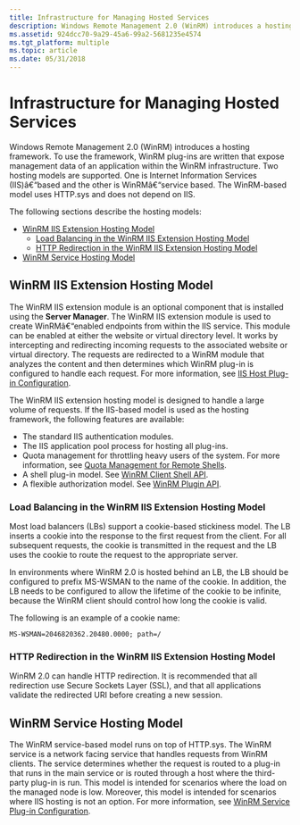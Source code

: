 ```yaml
---
title: Infrastructure for Managing Hosted Services
description: Windows Remote Management 2.0 (WinRM) introduces a hosting framework. To use the framework, WinRM plug-ins are written that expose management data of an application within the WinRM infrastructure.
ms.assetid: 924dcc70-9a29-45a6-99a2-5681235e4574
ms.tgt_platform: multiple
ms.topic: article
ms.date: 05/31/2018
---
```


# Infrastructure for Managing Hosted Services

Windows Remote Management 2.0 (WinRM) introduces a hosting framework. To use the framework, WinRM plug-ins are written that expose management data of an application within the WinRM infrastructure. Two hosting models are supported. One is Internet Information Services (IIS)â€“based and the other is WinRMâ€“service based. The WinRM-based model uses HTTP.sys and does not depend on IIS.

The following sections describe the hosting models:

-   [WinRM IIS Extension Hosting Model](#winrm-iis-extension-hosting-model)
    -   [Load Balancing in the WinRM IIS Extension Hosting Model](#load-balancing-in-the-winrm-iis-extension-hosting-model)
    -   [HTTP Redirection in the WinRM IIS Extension Hosting Model](#http-redirection-in-the-winrm-iis-extension-hosting-model)
-   [WinRM Service Hosting Model](#winrm-service-hosting-model)

## WinRM IIS Extension Hosting Model

The WinRM IIS extension module is an optional component that is installed using the **Server Manager**. The WinRM IIS extension module is used to create WinRMâ€“enabled endpoints from within the IIS service. This module can be enabled at either the website or virtual directory level. It works by intercepting and redirecting incoming requests to the associated website or virtual directory. The requests are redirected to a WinRM module that analyzes the content and then determines which WinRM plug-in is configured to handle each request. For more information, see [IIS Host Plug-in Configuration](iis-host-plug-in-configuration.md).

The WinRM IIS extension hosting model is designed to handle a large volume of requests. If the IIS-based model is used as the hosting framework, the following features are available:

-   The standard IIS authentication modules.
-   The IIS application pool process for hosting all plug-ins.
-   Quota management for throttling heavy users of the system. For more information, see [Quota Management for Remote Shells](quotas.md).
-   A shell plug-in model. See [WinRM Client Shell API](client-shell-api.md).
-   A flexible authorization model. See [WinRM Plugin API](winrm-plugin-api.md).

### Load Balancing in the WinRM IIS Extension Hosting Model

Most load balancers (LBs) support a cookie-based stickiness model. The LB inserts a cookie into the response to the first request from the client. For all subsequent requests, the cookie is transmitted in the request and the LB uses the cookie to route the request to the appropriate server.

In environments where WinRM 2.0 is hosted behind an LB, the LB should be configured to prefix MS-WSMAN to the name of the cookie. In addition, the LB needs to be configured to allow the lifetime of the cookie to be infinite, because the WinRM client should control how long the cookie is valid.

The following is an example of a cookie name:

``` syntax
MS-WSMAN=2046820362.20480.0000; path=/
```

### HTTP Redirection in the WinRM IIS Extension Hosting Model

WinRM 2.0 can handle HTTP redirection. It is recommended that all redirection use Secure Sockets Layer (SSL), and that all applications validate the redirected URI before creating a new session.

## WinRM Service Hosting Model

The WinRM service-based model runs on top of HTTP.sys. The WinRM service is a network facing service that handles requests from WinRM clients. The service determines whether the request is routed to a plug-in that runs in the main service or is routed through a host where the third-party plug-in is run. This model is intended for scenarios where the load on the managed node is low. Moreover, this model is intended for scenarios where IIS hosting is not an option. For more information, see [WinRM Service Plug-in Configuration](wsman-service-plug-in-configuration.md).

 

 




